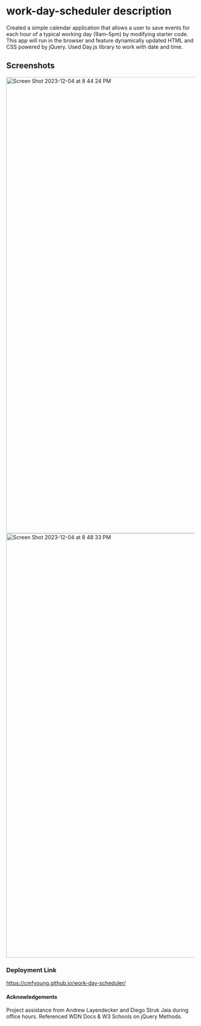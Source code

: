 # work-day-scheduler description 
Created a simple calendar application that allows a user to save events for each hour of a typical working day (9am–5pm) by modifying starter code. 
This app will run in the browser and feature dynamically updated HTML and CSS powered by jQuery. Used Day.js library to work with date and time. 

## Screenshots 
<img width="1216" alt="Screen Shot 2023-12-04 at 8 44 24 PM" src="https://github.com/cmfyoung/work-day-scheduler/assets/150183426/1c281c8e-4199-4e8f-bc18-bd507c6dd5df">

<img width="1131" alt="Screen Shot 2023-12-04 at 8 48 33 PM" src="https://github.com/cmfyoung/work-day-scheduler/assets/150183426/011e5ff6-0f87-4be8-b617-d98f66a73edf">

### Deployment Link
https://cmfyoung.github.io/work-day-scheduler/

#### Acknowledgements
Project assistance from Andrew Layendecker and Diego Struk Jaia during office hours. Referenced WDN Docs & W3 Schools on jQuery Methods. 
